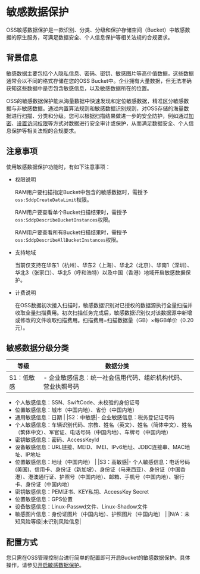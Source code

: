 # 敏感数据保护

OSS敏感数据保护是一款识别、分类、分级和保护存储空间（Bucket）中敏感数据的原生服务，可满足数据安全、个人信息保护等相关法规的合规要求。

## 背景信息

敏感数据主要包括个人隐私信息、密码、密钥、敏感图片等高价值数据，这些数据通常会以不同的格式存储在您的OSS Bucket中。企业拥有大量数据，但无法准确获知这些数据中是否包含敏感信息，以及敏感数据所在的位置。

OSS的敏感数据保护能从海量数据中快速发现和定位敏感数据，精准区分敏感数据与非敏感数据。通过内置算法规则和敏感数据识别规则，对OSS存储的海量数据进行扫描、分类和分级。您可以根据扫描结果做进一步的安全防护，例如通过[加密](/cn.zh-CN/控制台用户指南/存储空间管理/基础设置/设置服务器端加密.md)、[设置访问权限](/cn.zh-CN/开发指南/数据安全/访问控制/访问控制概述.md)等方式对数据进行安全审计或保护，从而满足数据安全、个人信息保护等相关法规的合规要求。

## 注意事项

使用敏感数据保护功能时，有如下注意事项：

-   权限说明

    RAM用户要扫描指定Bucket中包含的敏感数据时，需授予`oss:SddpCreateDataLimit`权限。

    RAM用户要查看单个Bucket扫描结果时，需授予`oss:SddpDescribeBucketInstances`权限。

    RAM用户要查看所有Bucket扫描结果时，需授予`oss:SddpDescribeAllBucketInstances`权限。

-   支持地域

    当前仅支持在华东1（杭州）、华东2（上海）、华北2（北京）、华南1（深圳）、华北3（张家口）、华北5（呼和浩特）以及中国（香港）地域开启敏感数据保护。

-   计费说明

    在OSS数据初次接入扫描时，敏感数据识别对已授权的数据源执行全量扫描并收取全量扫描费用。初次扫描任务完成后，敏感数据识别仅对该数据源中新增或修改的文件收取扫描费用。扫描费用=扫描数据量（GB）×每GB单价（0.20元）。


## 敏感数据分级分类

|等级|数据分类|
|--|----|
|S1：低敏感|-   企业敏感信息：统一社会信用代码、组织机构代码、营业执照号码
-   个人敏感信息：SSN、SwiftCode、未校验的身份证号
-   位置敏感信息：城市（中国内地）、省份（中国内地）
-   通用敏感信息：日期 |
|S2：中敏感|-   企业敏感信息：税务登记证号码
-   个人敏感信息：车辆识别代码、宗教、姓名（英文）、姓名（简体中文）、姓名（繁体中文）、军官证、电话号码（中国内地）、车牌号（中国内地）
-   密钥敏感信息：密码、AccessKeyId
-   设备敏感信息：URL链接、MEID、IMEI、IPv6地址、JDBC连接串、MAC地址、IP地址
-   位置敏感信息：地址（中国内地） |
|S3：高敏感|-   个人敏感信息：电话号码 \(美国\)、信用卡、身份证（新加坡）、身份证（马来西亚）、身份证（中国香港）、港澳通行证、护照号（中国内地）、邮箱、手机号（中国内地）、银行卡、身份证（中国内地）
-   密钥敏感信息：PEM证书、KEY私钥、AccessKey Secret
-   位置敏感信息：GPS位置
-   设备敏感信息：Linux-Passwd文件、Linux-Shadow文件
-   敏感图片信息：身份证图片（中国内地）、护照图片（中国内地） |
|N/A：未知风险等级|未识别风险信息|

## 配置方式

您只需在OSS管理控制台进行简单的配置即可开启Bucket的敏感数据保护。具体操作，请参见[开启敏感数据保护]()。

